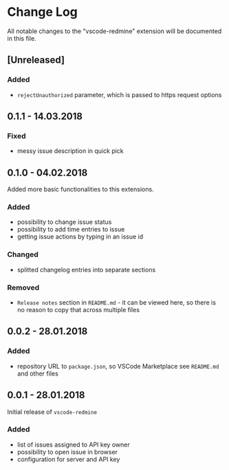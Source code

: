 # Change Log
All notable changes to the "vscode-redmine" extension will be documented in this file.

## [Unreleased]

### Added
- `rejectUnauthorized` parameter, which is passed to https request options

## 0.1.1 - 14.03.2018

### Fixed
- messy issue description in quick pick

## 0.1.0 - 04.02.2018

Added more basic functionalities to this extensions.

### Added
- possibility to change issue status
- possibility to add time entries to issue
- getting issue actions by typing in an issue id

### Changed
- splitted changelog entries into separate sections

### Removed
- `Release notes` section in `README.md` - it can be viewed here, so there is no reason to copy that across multiple files

## 0.0.2 - 28.01.2018
### Added
- repository URL to `package.json`, so VSCode Marketplace see `README.md` and other files

## 0.0.1 - 28.01.2018
Initial release of `vscode-redmine`

### Added
- list of issues assigned to API key owner
- possibility to open issue in browser
- configuration for server and API key
